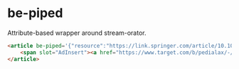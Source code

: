 # be-piped

Attribute-based wrapper around stream-orator.

```html
<article be-piped='{"resource":"https://link.springer.com/article/10.1007/s00300-003-0563-3"}'>
    <span slot="AdInsert"><a href="https://www.target.com/b/pedialax/-/N-55lp4">Pedia-Lax</a></span>    
</article>
```